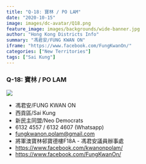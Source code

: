 ```yaml
---
title: "Q-18: 寶林 / PO LAM"
date: "2020-10-15"
image: images/dc-avatar/Q18.png
feature_image: images/backgrounds/wide-banner.jpg
author: "Hong Kong Districts Info"
summary: "馮君安/FUNG KWAN ON"
iframe: "https://www.facebook.com/FungKwanOn/"
categories: ["New Territories"]
tags: ["Sai Kung"]
---
```


### Q-18: 寶林 / PO LAM  
![](/images/dc-avatar/Q18.png)  

 - 馮君安/FUNG KWAN ON  
 - 西貢區/Sai Kung  
 - 新民主同盟/Neo Democrats  
 - 6132 4557 / 6132 4607 (Whatsapp)  
 - fungkwanon.polam@gmail.com  
 - 將軍澳寶林邨寶德樓F18A - 馮君安議員辦事處  
 - https://www.facebook.com/kwanonpolam/  
 - https://www.facebook.com/FungKwanOn/
